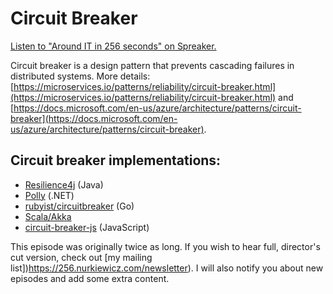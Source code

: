 # Circuit Breaker

<a class="spreaker-player" href="https://www.spreaker.com/show/around-it-in-256-seconds" data-resource="episode_id=27523620" data-width="100%" data-height="350px" data-theme="dark" data-playlist="show" data-playlist-continuous="true" data-autoplay="false" data-live-autoplay="false" data-chapters-image="true" data-episode-image-position="left" data-hide-logo="false" data-hide-likes="false" data-hide-comments="false" data-hide-sharing="false" data-hide-download="true">Listen to "Around IT in 256 seconds" on Spreaker.</a>

Circuit breaker is a design pattern that prevents cascading failures in distributed systems.
More details: [https://microservices.io/patterns/reliability/circuit-breaker.html](https://microservices.io/patterns/reliability/circuit-breaker.html) and [https://docs.microsoft.com/en-us/azure/architecture/patterns/circuit-breaker](https://docs.microsoft.com/en-us/azure/architecture/patterns/circuit-breaker).

## Circuit breaker implementations:

* [Resilience4j](https://github.com/resilience4j/resilience4j) (Java)
* [Polly](http://www.thepollyproject.org/) (.NET)
* [rubyist/circuitbreaker](https://github.com/rubyist/circuitbreaker) (Go)
* [Scala/Akka](https://doc.akka.io/docs/akka/current/common/circuitbreaker.html)
* [circuit-breaker-js](https://github.com/yammer/circuit-breaker-js) (JavaScript)


This episode was originally twice as long.
If you wish to hear full, director's cut version, check out [my mailing list])https://256.nurkiewicz.com/newsletter).
I will also notify you about new episodes and add some extra content.
